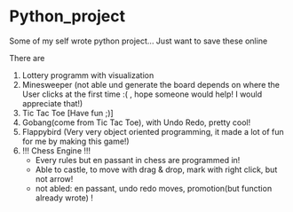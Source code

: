 # Python_project

Some of my self wrote python project...
Just want to save these online

There are 

1. Lottery programm with visualization
2. Minesweeper (not able und generate the board depends on where the User clicks at the first time :( , hope someone would help! I would appreciate that!)
3. Tic Tac Toe [Have fun ;)]
4. Gobang(come from Tic Tac Toe), with Undo Redo, pretty cool!
5. Flappybird (Very very object oriented programming, it made a lot of fun for me by making this game!)
7. !!! Chess Engine !!!
    - Every rules but en passant in chess are programmed in!
    - Able to castle, to move with drag & drop, mark with right click, but not arrow!
    - not abled: en passant, undo redo moves, promotion(but function already wrote) !
